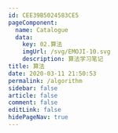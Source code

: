 ```yaml
---
id: CEE39B5024583CE5
pageComponent:
  name: Catalogue
  data:
    key: 02.算法
    imgUrl: /svg/EMOJI-10.svg
    description: 算法学习笔记
title: 算法
date: 2020-03-11 21:50:53
permalink: /algorithm
sidebar: false
article: false
comment: false
editLink: false
hidePageNav: true
---
```

